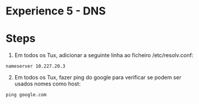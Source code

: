 # Experience 5 - DNS


# Steps

1. Em todos os Tux, adicionar a seguinte linha ao ficheiro /etc/resolv.conf:
```
nameserver 10.227.20.3
```
2. Em todos os Tux, fazer ping do google para verificar se podem ser usados nomes como host:
```
ping google.com
```
